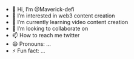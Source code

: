- 👋 Hi, I’m @Maverick-defi
- 👀 I’m interested in web3 content creation
- 🌱 I’m currently learning video content creation
- 💞️ I’m looking to collaborate on 
- 📫 How to reach me twitter
- 😄 Pronouns: ...
- ⚡ Fun fact: ...

<!---
Maverick-defi/Maverick-defi is a ✨ special ✨ repository because its `README.md` (this file) appears on your GitHub profile.
You can click the Preview link to take a look at your changes.
--->
